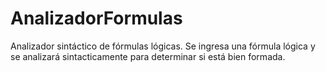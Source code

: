 # AnalizadorFormulas
Analizador sintáctico de fórmulas lógicas. Se ingresa una fórmula lógica y se analizará sintacticamente para determinar si está bien formada.
